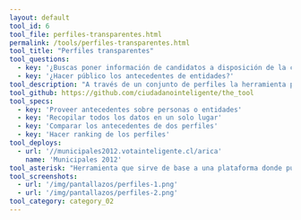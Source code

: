 ```yaml
---
layout: default
tool_id: 6
tool_file: perfiles-transparentes.html
permalink: /tools/perfiles-transparentes.html
tool_title: "Perfiles transparentes"
tool_questions:
  - key: '¿Buscas poner información de candidatos a disposición de la ciudadanía?'
  - key: '¿Hacer público los antecedentes de entidades?'
tool_description: "A través de un conjunto de perfiles la herramienta permite transparentar datos personales, posturas u otra información relevante de una serie de personajes y/o entidades pertenecientes a un mismo rubro."
tool_github: https://github.com/ciudadanointeligente/the_tool
tool_specs:
  - key: 'Proveer antecedentes sobre personas o entidades'
  - key: 'Recopilar todos los datos en un solo lugar'
  - key: 'Comparar los antecedentes de dos perfiles'
  - key: 'Hacer ranking de los perfiles'
tool_deploys:
  - url: '//municipales2012.votainteligente.cl/arica'
    name: 'Municipales 2012'
tool_asterisk: "Herramienta que sirve de base a una plataforma donde pueda agregarse opcionalmente cualquiera de las siguientes secciones: Media Naranja, Pregúntale y Propuestas Ciudadanas."
tool_screenshots:
  - url: '/img/pantallazos/perfiles-1.png'
  - url: '/img/pantallazos/perfiles-2.png'
tool_category: category_02
---
```

